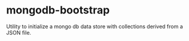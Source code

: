 # mongodb-bootstrap
Utility to initialize a mongo db data store with collections derived from a JSON file.
